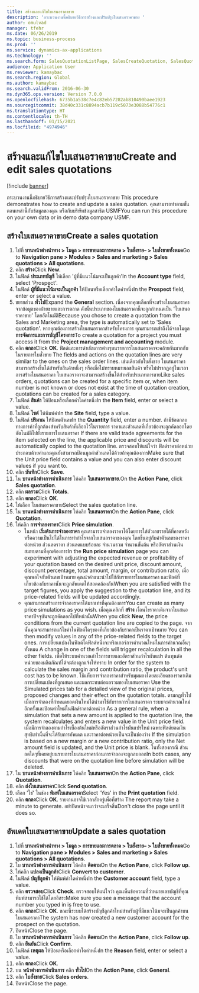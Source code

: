 ```yaml
---
title: สร้างและแก้ไขใบเสนอราคาขาย
description: 'กระบวนงานนี้อธิบายวิธีการสร้างและปรับปรุงใบเสนอราคาขาย '
author: omulvad
manager: tfehr
ms.date: 06/26/2019
ms.topic: business-process
ms.prod: ''
ms.service: dynamics-ax-applications
ms.technology: ''
ms.search.form: SalesQuotationListPage, SalesCreateQuotation, SalesQuotationTable, SalesQuotationTotals, SalesQuotationPriceSimulation, SalesQuotationEditLines, SrsReportViewerForm, smmSetNumSeqIfManual, CustTable, SalesTable, CustQuotationConfirmationJournal, CustQuotationJournal, CustSalesLines, SalesQuotationCopying, SalesQuotationDeleteQuotations, SalesQuotationListPagePreviewPane, SalesQuotationTypeGroup
audience: Application User
ms.reviewer: kamaybac
ms.search.region: Global
ms.author: kamaybac
ms.search.validFrom: 2016-06-30
ms.dyn365.ops.version: Version 7.0.0
ms.openlocfilehash: 6735b1a538c7e4c82eb57282ab810490baee1923
ms.sourcegitcommit: 38d40c331c8894acb7b119c5073e3088b54776c1
ms.translationtype: HT
ms.contentlocale: th-TH
ms.lasthandoff: 01/15/2021
ms.locfileid: "4974946"
---
```

# <a name="create-and-edit-sales-quotations"></a><span data-ttu-id="176c9-103">สร้างและแก้ไขใบเสนอราคาขาย</span><span class="sxs-lookup"><span data-stu-id="176c9-103">Create and edit sales quotations</span></span>

[!include [banner](../../includes/banner.md)]

<span data-ttu-id="176c9-104">กระบวนงานนี้อธิบายวิธีการสร้างและปรับปรุงใบเสนอราคาขาย </span><span class="sxs-lookup"><span data-stu-id="176c9-104">This procedure demonstrates how to create and update a sales quotation.</span></span> <span data-ttu-id="176c9-105">คุณสามารถทำตามขั้นตอนเหล่านี้กับข้อมูลของคุณ หรือกับบริษัทข้อมูลสาธิต USMF</span><span class="sxs-lookup"><span data-stu-id="176c9-105">You can run this procedure on your own data or in demo data company USMF.</span></span>


## <a name="create-a-sales-quotation"></a><span data-ttu-id="176c9-106">สร้างใบเสนอราคาขาย</span><span class="sxs-lookup"><span data-stu-id="176c9-106">Create a sales quotation</span></span>
1. <span data-ttu-id="176c9-107">ไปที่ **บานหน้าต่างนำทาง > โมดูล > การขายและการตลาด > ใบสั่งขาย– > ใบสั่งขายทั้งหมด**</span><span class="sxs-lookup"><span data-stu-id="176c9-107">Go to **Navigation pane > Modules > Sales and marketing > Sales quotations > All quotations**.</span></span>
2. <span data-ttu-id="176c9-108">คลิก **สร้าง**</span><span class="sxs-lookup"><span data-stu-id="176c9-108">Click **New**.</span></span>
3. <span data-ttu-id="176c9-109">ในฟิลด์ **ประเภทบัญชี** ให้เลือก 'ผู้ที่มีแนวโน้มจะเป็นลูกค้า'</span><span class="sxs-lookup"><span data-stu-id="176c9-109">In the **Account type** field, select 'Prospect'.</span></span>
4. <span data-ttu-id="176c9-110">ในฟิลด์ **ผู้ที่มีแนวโน้มจะเป็นลูกค้า** ให้ป้อนหรือเลือกค่าใดค่าหนึ่ง</span><span class="sxs-lookup"><span data-stu-id="176c9-110">In the **Prospect** field, enter or select a value.</span></span>
5. <span data-ttu-id="176c9-111">ขยายส่วน **ทั่วไป**</span><span class="sxs-lookup"><span data-stu-id="176c9-111">Expand the **General** section.</span></span> <span data-ttu-id="176c9-112">เนื่องจากคุณเลือกที่จะสร้างใบเสนอราคาจากข้อมูลของฝ่ายขายและการตลาด ดังนั้นประเภทของใบเสนอราคานี้จะถูกกำหนดเป็น 'ใบเสนอราคาขาย' โดยอัตโนมัติ</span><span class="sxs-lookup"><span data-stu-id="176c9-112">Because you chose to create a quotation from the Sales and Marketing area, the type is automatically set to 'Sales quotation'.</span></span> <span data-ttu-id="176c9-113">หากคุณต้องการสร้างใบเสนอราคาสำหรับโครงการ คุณสามารถเข้าถึงได้จากโมดูล **การจัดการและการบัญชีโครงการ**</span><span class="sxs-lookup"><span data-stu-id="176c9-113">To create a quotation for a project you must access it from the **Project management and accounting** module.</span></span>
6. <span data-ttu-id="176c9-114">คลิก **ตกลง**</span><span class="sxs-lookup"><span data-stu-id="176c9-114">Click **OK**.</span></span> <span data-ttu-id="176c9-115">ฟิลด์และการดำเนินการต่างๆบนรายการใบเสนอราคาจะคล้ายกันมากกับในรายการใบสั่งขาย </span><span class="sxs-lookup"><span data-stu-id="176c9-115">The fields and actions on the quotation lines are very similar to the ones on the sales order lines.</span></span>   <span data-ttu-id="176c9-116">เช่นเดียวกับใบสั่งขาย ใบเสนอราคาสามารถสร้างขึ้นได้สำหรับสินค้าหนึ่งๆ หรือเมื่อไม่ทราบหมายเลขสินค้า หรือไม่ปรากฏอยู่ในเวลาการสร้างใบเสนอราคา ใบเสนอราคาจะสามารถสร้างขึ้นได้สำหรับประเภทการขาย</span><span class="sxs-lookup"><span data-stu-id="176c9-116">Like sales orders, quotations can be created for a specific item or, when item number is not known or does not exist at the time of quotation creation, quotations can be created for a sales category.</span></span>     
7. <span data-ttu-id="176c9-117">ในฟิลด์ **สินค้า** ให้ป้อนหรือเลือกค่าใดค่าหนึ่ง</span><span class="sxs-lookup"><span data-stu-id="176c9-117">In the **Item** field, enter or select a value.</span></span>
8. <span data-ttu-id="176c9-118">ในฟิลด์ **ไซต์** ให้พิมพ์ค่า</span><span class="sxs-lookup"><span data-stu-id="176c9-118">In the **Site** field, type a value.</span></span>
9. <span data-ttu-id="176c9-119">ในฟิลด์ **ปริมาณ** ให้ป้อนตัวเลข</span><span class="sxs-lookup"><span data-stu-id="176c9-119">In the **Quantity** field, enter a number.</span></span> <span data-ttu-id="176c9-120">ถ้ามีข้อตกลงทางการค้าที่ถูกต้องสำหรับสินค้าที่เลือกไว้ในรายการ ราคาและส่วนลดที่เกี่ยวข้องจะถูกคัดลอกโดยอัตโนมัติไปยังรายการใบเสนอราคา </span><span class="sxs-lookup"><span data-stu-id="176c9-120">If there are valid trade agreements for the item selected on the line, the applicable price and discounts will be automatically copied to the quotation line.</span></span> <span data-ttu-id="176c9-121">ตรวจสอบให้แน่ใจว่า ฟิลด์ราคาต่อหน่วยประกอบด้วยค่าและคุณยังสามารถป้อนมูลค่าส่วนลดได้ด้วยถ้าคุณต้องการ</span><span class="sxs-lookup"><span data-stu-id="176c9-121">Make sure that the Unit price field contains a value and you can also enter discount values if you want to.</span></span> 
10. <span data-ttu-id="176c9-122">คลิก **บันทึก**</span><span class="sxs-lookup"><span data-stu-id="176c9-122">Click **Save**.</span></span>
11. <span data-ttu-id="176c9-123">ใน **บานหน้าต่างการดำเนินการ** ให้คลิก **ใบเสนอราคาขาย**.</span><span class="sxs-lookup"><span data-stu-id="176c9-123">On the **Action Pane**, click **Sales quotation**.</span></span>
12. <span data-ttu-id="176c9-124">คลิก **ผลรวม**</span><span class="sxs-lookup"><span data-stu-id="176c9-124">Click **Totals**.</span></span>
13. <span data-ttu-id="176c9-125">คลิก **ตกลง**</span><span class="sxs-lookup"><span data-stu-id="176c9-125">Click **OK**.</span></span>
14. <span data-ttu-id="176c9-126">ให้เลือก ใบเสนอราคาขาย</span><span class="sxs-lookup"><span data-stu-id="176c9-126">Select the sales quotation line.</span></span>
15. <span data-ttu-id="176c9-127">ใน **บานหน้าต่างการดำเนินการ** ให้คลิก **ใบเสนอราคา**</span><span class="sxs-lookup"><span data-stu-id="176c9-127">On the **Action Pane**, click **Quotation**.</span></span>
16. <span data-ttu-id="176c9-128">ให้คลิก **การจำลองราคา**</span><span class="sxs-lookup"><span data-stu-id="176c9-128">Click **Price simulation**.</span></span>
    - <span data-ttu-id="176c9-129">ในหน้า **เริ่มต้นการจำลองราคา** คุณสามารถจำลองราคาได้โดยการใส่ตัวเลขรายได้ที่คาดหวัง หรือความเป็นไปได้ในการทำกำไรจากใบเสนอราคาของคุณ โดยขึ้นอยู่กับค่าตัวเลขของราคาต่อหน่วย ส่วนลดราคา ส่วนลดแบบร้อยละ จำนวนรวม จำนวนขั้นต้น หรืออัตราส่วนเงินสมทบตามที่คุณต้องการ</span><span class="sxs-lookup"><span data-stu-id="176c9-129">In the **Run price simulation** page you can experiment with adjusting the expected revenue or profitability of your quotation based on the desired unit price, discount amount, discount percentage, total amount, margin, or contribution ratio.</span></span> <span data-ttu-id="176c9-130">เมื่อคุณพอใจกับตัวเลขเป้าหมาย คุณนำคำแนะนำไปใช้กับรายการใบเสนอราคา และฟิลด์ที่เกี่ยวข้องกับราคานั้นจะถูกอัพเดตให้สอดคล้องกัน</span><span class="sxs-lookup"><span data-stu-id="176c9-130">When you are satisfied with the target figures, you apply the suggestion to the quotation line, and its price-related fields will be updated accordingly.</span></span>  
    - <span data-ttu-id="176c9-131">คุณสามารถสร้างการจำลองราคาได้มากเท่าที่คุณต้องการ</span><span class="sxs-lookup"><span data-stu-id="176c9-131">You can create as many price simulations as you wish.</span></span> <span data-ttu-id="176c9-132">เมื่อคุณคลิกที่ **สร้าง** เงื่อนไขราคาเดิมจากใบเสนอราคาปัจจุบันจะถูกคัดลอกไปที่หน้านั้น</span><span class="sxs-lookup"><span data-stu-id="176c9-132">When you click **New**, the price conditions from the current quotation line are copied to the page.</span></span> <span data-ttu-id="176c9-133">จากนั้นคุุณจะสามารถแก้ไขค่าในฟิลด์ใดๆของที่เกี่ยวข้องกับราคาเป็นราคาเป้าหมาย </span><span class="sxs-lookup"><span data-stu-id="176c9-133">You can then modify values in any of the price-related fields to the target ones.</span></span> <span data-ttu-id="176c9-134">การเปลี่ยนแปลงในฟิลด์ใดฟิลด์หนึ่งจะทริกเกอร์การคำนวณใหม่ในการคำนวณอื่นๆ ทั้งหมด </span><span class="sxs-lookup"><span data-stu-id="176c9-134">A change in one of the fields will trigger recalculation in all the other fields.</span></span> <span data-ttu-id="176c9-135">เพื่อให้ระบบคำนวณกำไรการขายและอัตราส่วนกำไรผันแปร ต้นทุนต่อหน่วยของผลิตภัณฑ์ได้จะต้องถูกแจ้งให้ทราบ </span><span class="sxs-lookup"><span data-stu-id="176c9-135">In order for the system to calculate the sales margin and contribution ratio, the product's unit cost has to be known.</span></span> <span data-ttu-id="176c9-136">ใช้แท็บการจำลองราคาสำหรับมุมมองโดยละเอียดของราคาเดิม การเปลี่ยนแปลงที่ถูกเสนอ และผลกระทบต่อผลรวมของใบเสนอราคา </span><span class="sxs-lookup"><span data-stu-id="176c9-136">Use the Simulated prices tab for a detailed view of the original prices, proposed changes and their effect on the quotation totals.</span></span> <span data-ttu-id="176c9-137">ตามกฎทั่วไป เมื่อการจำลองที่กำหนดยอดเงินใหม่ได้นำมาใช้กับรายการใบเสนอราคา ระบบจะคำนวณใหม่อีกครั้งและป้อนค่าใหม่ในฟิลด์ราคาต่อหน่วย </span><span class="sxs-lookup"><span data-stu-id="176c9-137">As a general rule, when a simulation that sets a new amount is applied to the quotation line, the system recalculates and enters a new value in the Unit price field.</span></span> <span data-ttu-id="176c9-138">เมื่อมีการจำลองตามกำไรเบื้องต้นใหม่หรืออัตราส่วนกำไรผันแปรใหม่ เฉพาะฟิลด์ยอดเงินสุทธิเท่านั้นที่จะได้รับการอัพเดต และราคาต่อหน่วยเป็นจะเป็นช่องว่าง </span><span class="sxs-lookup"><span data-stu-id="176c9-138">If the simulation is based on a new margin or a new contribution ratio, only the Net amount field is updated, and the Unit price is blank.</span></span> <span data-ttu-id="176c9-139">ในทั้งสองกรณี ส่วนลดใดๆที่เคยอยู่บนรายการใบเสนอราคาก่อนการจำลองจะถูกลบออก</span><span class="sxs-lookup"><span data-stu-id="176c9-139">In both cases, any discounts that were on the quotation line before simulation will be deleted.</span></span>
17. <span data-ttu-id="176c9-140">ใน **บานหน้าต่างการดำเนินการ** ให้คลิก **ใบเสนอราคา**</span><span class="sxs-lookup"><span data-stu-id="176c9-140">On the **Action Pane**, click **Quotation**.</span></span>
18. <span data-ttu-id="176c9-141">คลิก **ส่งใบเสนอราคา**</span><span class="sxs-lookup"><span data-stu-id="176c9-141">Click **Send quotation**.</span></span>
19. <span data-ttu-id="176c9-142">เลือก 'ใช่' ในช่อง **พิมพ์ใบเสนอราคา**</span><span class="sxs-lookup"><span data-stu-id="176c9-142">Select 'Yes' in the **Print quotation** field.</span></span>
20. <span data-ttu-id="176c9-143">คลิก **ตกลง**</span><span class="sxs-lookup"><span data-stu-id="176c9-143">Click **OK**.</span></span> <span data-ttu-id="176c9-144">รายงานอาจใช้เวลาสักครู่เพื่อที่สร้าง </span><span class="sxs-lookup"><span data-stu-id="176c9-144">The report may take a minute to generate.</span></span> <span data-ttu-id="176c9-145">อย่าปิดหน้าจนกว่าจะเสร็จสิ้น</span><span class="sxs-lookup"><span data-stu-id="176c9-145">Don't close the page until it does so.</span></span>

## <a name="update-a-sales-quotation"></a><span data-ttu-id="176c9-146">อัพเดตใบเสนอราคาขาย</span><span class="sxs-lookup"><span data-stu-id="176c9-146">Update a sales quotation</span></span>
1. <span data-ttu-id="176c9-147">ไปที่ **บานหน้าต่างนำทาง > โมดูล > การขายและการตลาด > ใบสั่งขาย– > ใบสั่งขายทั้งหมด**</span><span class="sxs-lookup"><span data-stu-id="176c9-147">Go to **Navigation pane > Modules > Sales and marketing > Sales quotations > All quotations**.</span></span>
2. <span data-ttu-id="176c9-148">ใบ **บานหน้าต่างการดำเนินการ** ให้คลิก **ติดตาม**</span><span class="sxs-lookup"><span data-stu-id="176c9-148">On the **Action Pane**, click **Follow up**.</span></span>
3. <span data-ttu-id="176c9-149">ให้คลิก **แปลงเป็นลูกค้า**</span><span class="sxs-lookup"><span data-stu-id="176c9-149">Click **Convert to customer**.</span></span>
4. <span data-ttu-id="176c9-150">ในฟิลด์ **บัญชีลูกค้า** ให้พิมพ์ค่าใดค่าหนึ่ง</span><span class="sxs-lookup"><span data-stu-id="176c9-150">In the **Customer account** field, type a value.</span></span>
5. <span data-ttu-id="176c9-151">คลิก **ตรวจสอบ**</span><span class="sxs-lookup"><span data-stu-id="176c9-151">Click **Check**.</span></span> <span data-ttu-id="176c9-152">ตรวจสอบให้แน่ใจว่า คุณเห็นข้อความที่ว่าหมายเลขบัญชีที่คุณพิมพ์สามารถใช้ได้โดยอิสระ</span><span class="sxs-lookup"><span data-stu-id="176c9-152">Make sure you see a message that the account number you typed in is free to use.</span></span>  
6. <span data-ttu-id="176c9-153">คลิก **ตกลง**</span><span class="sxs-lookup"><span data-stu-id="176c9-153">Click **OK**.</span></span> <span data-ttu-id="176c9-154">ขณะนี้ระบบได้สร้างบัญชีลูกค้าใหม่สำหรับผู้ที่มีแนวโน้มจะเป็นลูกค้าบนใบเสนอราคา</span><span class="sxs-lookup"><span data-stu-id="176c9-154">The system has now created a new customer account for the prospect on the quotation.</span></span>  
7. <span data-ttu-id="176c9-155">ปิดหน้า</span><span class="sxs-lookup"><span data-stu-id="176c9-155">Close the page.</span></span>
8. <span data-ttu-id="176c9-156">ใบ **บานหน้าต่างการดำเนินการ** ให้คลิก **ติดตาม**</span><span class="sxs-lookup"><span data-stu-id="176c9-156">On the **Action Pane**, click **Follow up**.</span></span>
9. <span data-ttu-id="176c9-157">คลิก **ยืนยัน**</span><span class="sxs-lookup"><span data-stu-id="176c9-157">Click **Confirm**.</span></span>
10. <span data-ttu-id="176c9-158">ในฟิลด์ **เหตุผล** ให้ป้อนหรือเลือกค่าใดค่าหนึ่ง</span><span class="sxs-lookup"><span data-stu-id="176c9-158">In the **Reason** field, enter or select a value.</span></span>
11. <span data-ttu-id="176c9-159">คลิก **ตกลง**</span><span class="sxs-lookup"><span data-stu-id="176c9-159">Click **OK**.</span></span>
12. <span data-ttu-id="176c9-160">บน **หน้าต่างการดำเนินการ** คลิก **ทั่วไป**</span><span class="sxs-lookup"><span data-stu-id="176c9-160">On the **Action Pane**, click **General**.</span></span>
13. <span data-ttu-id="176c9-161">คลิก **ใบสั่งขาย**</span><span class="sxs-lookup"><span data-stu-id="176c9-161">Click **Sales orders**.</span></span>
14. <span data-ttu-id="176c9-162">ปิดหน้า</span><span class="sxs-lookup"><span data-stu-id="176c9-162">Close the page.</span></span>

